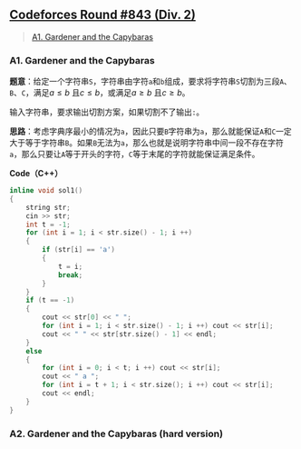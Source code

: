 ## [Codeforces Round #843 (Div. 2)](https://codeforces.com/contest/1775)

>[A1. Gardener and the Capybaras](#A1)

<h3 id = "A1"> A1. Gardener and the Capybaras</h3>

**题意**：给定一个字符串`S`，字符串由字符`a`和`b`组成，要求将字符串`S`切割为三段`A`、`B`、`C`，满足$a \le b$ 且$c \le b$，或满足$a \ge b$ 且$c \ge b$。

输入字符串，要求输出切割方案，如果切割不了输出`:`。

**思路**：考虑字典序最小的情况为`a`，因此只要`B`字符串为`a`，那么就能保证`A`和`C`一定大于等于字符串`B`。如果`B`无法为`a`，那么也就是说明字符串中间一段不存在字符`a`，那么只要让`A`等于开头的字符，`C`等于末尾的字符就能保证满足条件。

**Code（C++）**

```c++
inline void sol1()
{
    string str;
    cin >> str;
    int t = -1;
    for (int i = 1; i < str.size() - 1; i ++)
    {
    	if (str[i] == 'a')
    	{
    		t = i;
    		break;
    	}
    }
    if (t == -1)
    {
    	cout << str[0] << " ";
    	for (int i = 1; i < str.size() - 1; i ++) cout << str[i];
    	cout << " " << str[str.size() - 1] << endl;
    }
    else
    {
    	for (int i = 0; i < t; i ++) cout << str[i];
    	cout << " a ";
    	for (int i = t + 1; i < str.size(); i ++) cout << str[i];
    	cout << endl;
    }
}
```

<h3 id = "A2" > A2. Gardener and the Capybaras (hard version) </h3>

